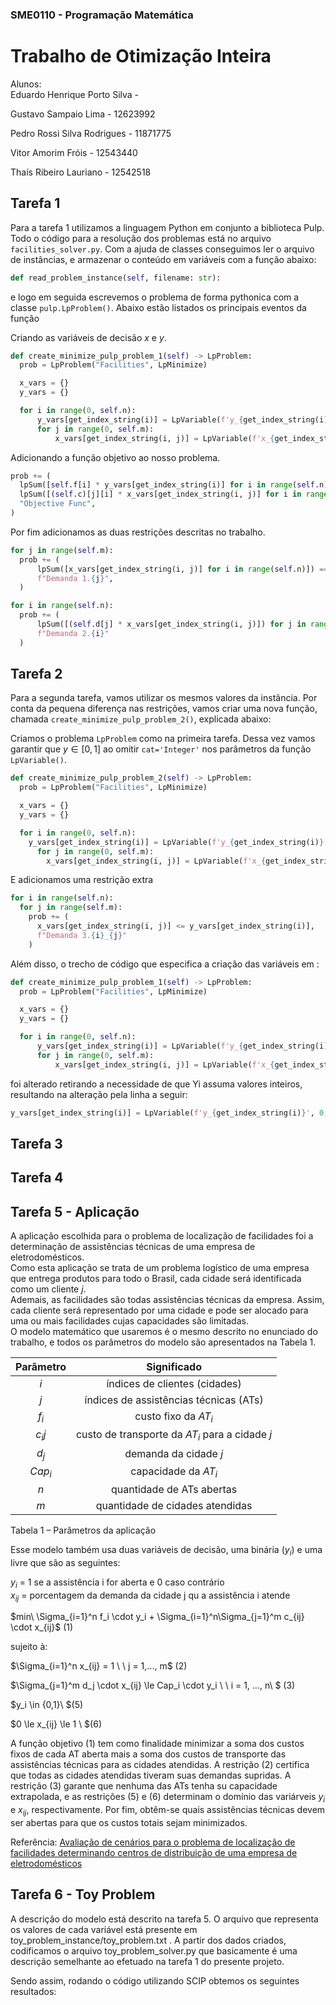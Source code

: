 ### SME0110 - Programação Matemática
# Trabalho de Otimização Inteira

Alunos:  
Eduardo Henrique Porto Silva - 

Gustavo Sampaio Lima - 12623992  

Pedro Rossi Silva Rodrigues - 11871775

Vitor Amorim Fróis - 12543440

Thaís Ribeiro Lauriano - 12542518 

## Tarefa 1
Para a tarefa 1 utilizamos a linguagem Python em conjunto a biblioteca Pulp. Todo o código para a resolução dos problemas está no arquivo `facilities_solver.py`. Com a ajuda de classes conseguimos ler o arquivo de instâncias, e armazenar o conteúdo em variáveis com a função abaixo:
``` python
def read_problem_instance(self, filename: str):
```
e logo em seguida escrevemos o problema de forma pythonica com a classe `pulp.LpProblem()`. Abaixo estão listados os principais eventos da função


Criando as variáveis de decisão $x$ e $y$.
```python
def create_minimize_pulp_problem_1(self) -> LpProblem:
  prob = LpProblem("Facilities", LpMinimize)

  x_vars = {}
  y_vars = {}

  for i in range(0, self.n):
      y_vars[get_index_string(i)] = LpVariable(f'y_{get_index_string(i)}', 0, 1, cat='Integer')
      for j in range(0, self.m):
          x_vars[get_index_string(i, j)] = LpVariable(f'x_{get_index_string(i, j)}', 0, 1)
```

Adicionando a função objetivo ao nosso problema.
```python
prob += (
  lpSum([self.f[i] * y_vars[get_index_string(i)] for i in range(self.n)]) +
  lpSum([(self.c)[j][i] * x_vars[get_index_string(i, j)] for i in range(self.n) for j in range(self.m)]),
  "Objective Func",
)
```

Por fim adicionamos as duas restrições descritas no trabalho.
```python
for j in range(self.m):
  prob += (
      lpSum([x_vars[get_index_string(i, j)] for i in range(self.n)]) == 1,
      f"Demanda 1.{j}",
  )

for i in range(self.n):
  prob += (
      lpSum([(self.d[j] * x_vars[get_index_string(i, j)]) for j in range(self.m)]) <= self.cap[i] * y_vars[get_index_string(i)],
      f"Demanda 2.{i}"
  )
```

## Tarefa 2
Para a segunda tarefa, vamos utilizar os mesmos valores da instância. Por conta da pequena diferença nas restrições, vamos criar uma nova função, chamada `create_minimize_pulp_problem_2()`, explicada abaixo:

Criamos o problema `LpProblem` como na primeira tarefa. Dessa vez vamos garantir que $y \in [0, 1]$ ao omitir `cat='Integer'` nos parâmetros da função `LpVariable()`.
```python
def create_minimize_pulp_problem_2(self) -> LpProblem:
  prob = LpProblem("Facilities", LpMinimize)

  x_vars = {}
  y_vars = {}

  for i in range(0, self.n):
    y_vars[get_index_string(i)] = LpVariable(f'y_{get_index_string(i)}',0,1)
      for j in range(0, self.m):
        x_vars[get_index_string(i, j)] = LpVariable(f'x_{get_index_string(i, j)}', 0, 1)
```

E adicionamos uma restrição extra
```python
for i in range(self.n):
  for j in range(self.m):
    prob += (
      x_vars[get_index_string(i, j)] <= y_vars[get_index_string(i)],
      f"Demanda 3.{i}_{j}"
    )
```

Além disso, o trecho de código que especifica a criação das variáveis em :
```python
def create_minimize_pulp_problem_1(self) -> LpProblem:
  prob = LpProblem("Facilities", LpMinimize)

  x_vars = {}
  y_vars = {}

  for i in range(0, self.n):
      y_vars[get_index_string(i)] = LpVariable(f'y_{get_index_string(i)}', 0, 1, cat='Integer')
      for j in range(0, self.m):
          x_vars[get_index_string(i, j)] = LpVariable(f'x_{get_index_string(i, j)}', 0, 1)
```

foi alterado retirando a necessidade de que Yi assuma valores inteiros, resultando na alteração pela linha a seguir:
```python
y_vars[get_index_string(i)] = LpVariable(f'y_{get_index_string(i)}', 0, 1)
```

## Tarefa 3

## Tarefa 4

## Tarefa 5 - Aplicação

A aplicação escolhida para o problema de localização de facilidades foi a determinação de assistências técnicas de uma empresa de eletrodomésticos.  
Como esta aplicação se trata de um problema
logístico de uma empresa que entrega produtos para todo o Brasil, cada cidade será identificada como um cliente $j$.  
Ademais, as facilidades são todas assistências
técnicas da empresa. Assim, cada cliente será representado por uma cidade e pode ser alocado para uma ou mais facilidades cujas capacidades são limitadas.  
O modelo matemático que usaremos é o mesmo descrito no enunciado do trabalho, e todos os parâmetros do modelo são apresentados na Tabela 1.

| Parâmetro      | Significado |
| :-----------: | :-----------: |
| $i$     | índices de clientes (cidades)|
|$j$   | índices de assistências técnicas (ATs)|
| $f_i$     | custo fixo da $AT_i$|
| $c_ij$     | custo de transporte da $AT_i$ para a cidade $j$|
|$d_j$   | demanda da cidade $j$|
| $Cap_i$     | capacidade da $AT_i$|
|$n$   | quantidade de ATs abertas|     
|$m$   | quantidade de cidades atendidas|
Tabela 1 – Parâmetros da aplicação

Esse modelo também usa duas variáveis de decisão, uma binária ($y_i$) e uma livre que são as
seguintes:  

$y_i$ = 1 se a assistência i for aberta e 0 caso contrário  
$x_{ij}$ = porcentagem da demanda da cidade j qu a assistência i atende

$min\ \Sigma_{i=1}^n f_i \cdot y_i + \Sigma_{i=1}^n\Sigma_{j=1}^m c_{ij} \cdot x_{ij}\$ (1)

sujeito à:

$\Sigma_{i=1}^n x_{ij} = 1 \ \ j = 1,..., m\$  (2) 

$\Sigma_{j=1}^m d_j \cdot x_{ij} \le Cap_i \cdot y_i \ \ i = 1, ..., n\ $ 
  (3) 

$y_i \in \{0,1\}\ $(5)

$0 \le x_{ij} \le 1 \ $(6)

A função objetivo (1) tem como finalidade minimizar a soma dos custos fixos de cada AT aberta mais a soma dos custos de transporte das assistências técnicas para as cidades atendidas. 
A restrição (2) certifica que todas as cidades atendidas tiveram suas demandas supridas.
A restrição (3) garante que nenhuma das ATs tenha su capacidade extrapolada, e as restrições (5) e (6) determinam o domínio das variárveis $y_i$ e $x_{ij}$, respectivamente.
Por fim, obtêm-se quais assistências técnicas devem ser abertas para que os custos totais sejam minimizados.

Referência: [Avaliação de cenários para o problema de localização de facilidades
determinando centros de distribuição de uma empresa de
eletrodomésticos](https://aprepro.org.br/conbrepro/2019/anais/arquivos/10192019_191014_5dab8eee2b4dc.pdf)


## Tarefa 6 - Toy Problem

A descrição do modelo está descrito na tarefa 5.
O arquivo que representa os valores de cada variável está presente em toy_problem_instance/toy_problem.txt .
A partir dos dados criados, codificamos o arquivo toy_problem_solver.py que basicamente é uma descrição semelhante ao efetuado na tarefa 1 do presente projeto.

Sendo assim, rodando o código utilizando SCIP obtemos os seguintes resultados:
